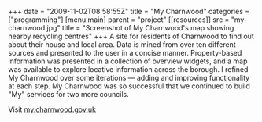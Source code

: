 +++
date = "2009-11-02T08:58:55Z"
title = "My Charnwood"
categories = ["programming"]
[menu.main]
  parent = "project"
[[resources]]
  src = "my-charnwood.jpg"
  title = "Screenshot of My Charnwood's map showing nearby recycling centres"
+++
A site for residents of Charnwood to find out about their house and local area. Data is mined from over ten different sources and presented to the user in a concise manner. Property-based information was presented in a collection of overview widgets, and a map was available to explore locative information across the borough.  I refined My Charnwood over some iterations &mdash; adding and improving functionality at each step. My Charnwood was so successful that we continued to build "My" services for two more councils.

Visit [my.charnwood.gov.uk](http://my.charnwood.gov.uk/)
